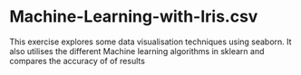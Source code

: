 # Machine-Learning-with-Iris.csv
This exercise explores some data visualisation techniques using seaborn.
It also utilises the different Machine learning algorithms in sklearn and compares the accuracy of of results

